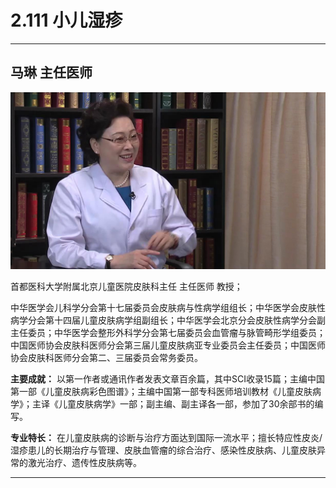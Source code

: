 # 2.111 小儿湿疹

---

## 马琳 主任医师

![1679201537199](image/c02_111/1679201537199.png)

首都医科大学附属北京儿童医院皮肤科主任 主任医师 教授；

中华医学会儿科学分会第十七届委员会皮肤病与性病学组组长；中华医学会皮肤性病学分会第十四届儿童皮肤病学组副组长；中华医学会北京分会皮肤性病学分会副主任委员；中华医学会整形外科学分会第七届委员会血管瘤与脉管畸形学组委员；中国医师协会皮肤科医师分会第三届儿童皮肤病亚专业委员会主任委员；中国医师协会皮肤科医师分会第二、三届委员会常务委员。

**主要成就：** 以第一作者或通讯作者发表文章百余篇，其中SCI收录15篇；主编中国第一部《儿童皮肤病彩色图谱》；主编中国第一部专科医师培训教材《儿童皮肤病学》；主译《儿童皮肤病学》一部；副主编、副主译各一部，参加了30余部书的编写。

**专业特长：** 在儿童皮肤病的诊断与治疗方面达到国际一流水平；擅长特应性皮炎/湿疹患儿的长期治疗与管理、皮肤血管瘤的综合治疗、感染性皮肤病、儿童皮肤异常的激光治疗、遗传性皮肤病等。

---

